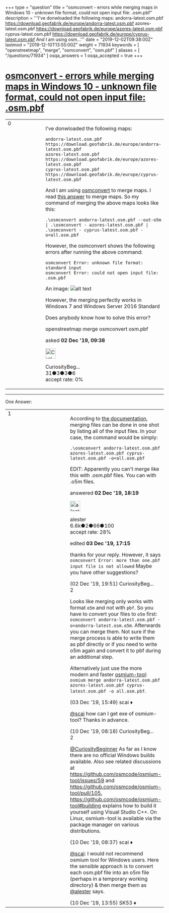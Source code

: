 +++
type = "question"
title = "osmconvert - errors while merging maps in Windows 10 - unknown file format, could not open input file: .osm.pbf"
description = '''I&#x27;ve donwloaded the following maps: andorra-latest.osm.pbf https://download.geofabrik.de/europe/andorra-latest.osm.pbf azores-latest.osm.pbf https://download.geofabrik.de/europe/azores-latest.osm.pbf cyprus-latest.osm.pbf https://download.geofabrik.de/europe/cyprus-latest.osm.pbf  And I am using osm...'''
date = "2019-12-02T09:38:00Z"
lastmod = "2019-12-10T13:55:00Z"
weight = 71934
keywords = [ "openstreetmap", "merge", "osmconvert", "osm.pbf" ]
aliases = [ "/questions/71934" ]
osqa_answers = 1
osqa_accepted = true
+++

<div class="headNormal">

# [osmconvert - errors while merging maps in Windows 10 - unknown file format, could not open input file: .osm.pbf](/questions/71934/osmconvert-errors-while-merging-maps-in-windows-10-unknown-file-format-could-not-open-input-file-osmpbf)

</div>

<div id="main-body">

<div id="askform">

<table id="question-table" style="width:100%;">
<colgroup>
<col style="width: 50%" />
<col style="width: 50%" />
</colgroup>
<tbody>
<tr>
<td style="width: 30px; vertical-align: top"><div class="vote-buttons">
<span id="post-71934-upvote" class="ajax-command post-vote up" rel="nofollow" title="I like this post (click again to cancel)"> </span>
<div id="post-71934-score" class="post-score" title="current number of votes">
0
</div>
<span id="post-71934-downvote" class="ajax-command post-vote down" rel="nofollow" title="I dont like this post (click again to cancel)"> </span> <span id="favorite-mark" class="ajax-command favorite-mark" rel="nofollow" title="mark/unmark this question as favorite (click again to cancel)"> </span>
<div id="favorite-count" class="favorite-count">
&#10;</div>
</div></td>
<td><div id="item-right">
<div class="question-body">
<p>I've donwloaded the following maps:</p>
<pre><code>andorra-latest.osm.pbf       https://download.geofabrik.de/europe/andorra-latest.osm.pbf
azores-latest.osm.pbf        https://download.geofabrik.de/europe/azores-latest.osm.pbf
cyprus-latest.osm.pbf        https://download.geofabrik.de/europe/cyprus-latest.osm.pbf</code></pre>
<p>And I am using <a href="https://wiki.openstreetmap.org/wiki/Osmconvert#Windows">osmconvert</a> to merge maps. I read <a href="/questions/48843/merging-two-or-more-geographical-areas-to-import-two-or-more-osm-files-in-nominatim">this answer</a> to merge maps. So my command of merging the above maps looks like this:</p>
<pre><code>.\osmconvert andorra-latest.osm.pbf --out-o5m | .\osmconvert - azores-latest.osm.pbf | .\osmconvert - cyprus-latest.osm.pbf -o=all.osm.pbf</code></pre>
<p>However, the osmconvert shows the following errors after running the above command:</p>
<pre><code>osmconvert Error: unknown file format: standard input
osmconvert Error: could not open input file: .osm.pbf</code></pre>
<p>An image: <img src="/upfiles/osmoutput.png" alt="alt text" /></p>
<p>However, the merging perfectly works in Windows 7 and Windows Server 2016 Standard</p>
<p>Does anybody know how to solve this error?</p>
</div>
<div id="question-tags" class="tags-container tags">
<span class="post-tag tag-link-openstreetmap" rel="tag" title="see questions tagged &#39;openstreetmap&#39;">openstreetmap</span> <span class="post-tag tag-link-merge" rel="tag" title="see questions tagged &#39;merge&#39;">merge</span> <span class="post-tag tag-link-osmconvert" rel="tag" title="see questions tagged &#39;osmconvert&#39;">osmconvert</span> <span class="post-tag tag-link-osm.pbf" rel="tag" title="see questions tagged &#39;osm.pbf&#39;">osm.pbf</span>
</div>
<div id="question-controls" class="post-controls">
&#10;</div>
<div class="post-update-info-container">
<div class="post-update-info post-update-info-user">
<p>asked <strong>02 Dec '19, 09:38</strong></p>
<img src="https://secure.gravatar.com/avatar/cbd5c282ccb929604467e3b3f900b0d5?s=32&amp;d=identicon&amp;r=g" class="gravatar" width="32" height="32" alt="CuriosityBeginner&#39;s gravatar image" />
<p><span>CuriosityBeg...</span><br />
<span class="score" title="31 reputation points">31</span><span title="3 badges"><span class="badge1">●</span><span class="badgecount">3</span></span><span title="3 badges"><span class="silver">●</span><span class="badgecount">3</span></span><span title="6 badges"><span class="bronze">●</span><span class="badgecount">6</span></span><br />
<span class="accept_rate" title="Rate of the user&#39;s accepted answers">accept rate:</span> <span title="CuriosityBeginner has no accepted answers">0%</span></p>
</img>
</div>
</div>
<div id="comments-container-71934" class="comments-container">
&#10;</div>
<div id="comment-tools-71934" class="comment-tools">
&#10;</div>
<div class="clear">
&#10;</div>
<div id="comment-71934-form-container" class="comment-form-container">
&#10;</div>
<div class="clear">
&#10;</div>
</div></td>
</tr>
</tbody>
</table>

------------------------------------------------------------------------

<div class="tabBar">

<span id="sort-top"></span>

<div class="headQuestions">

One Answer:

</div>

</div>

<span id="71942"></span>

<div id="answer-container-71942" class="answer accepted-answer">

<table style="width:100%;">
<colgroup>
<col style="width: 50%" />
<col style="width: 50%" />
</colgroup>
<tbody>
<tr>
<td style="width: 30px; vertical-align: top"><div class="vote-buttons">
<span id="post-71942-upvote" class="ajax-command post-vote up" rel="nofollow" title="I like this post (click again to cancel)"> </span>
<div id="post-71942-score" class="post-score" title="current number of votes">
1
</div>
<span id="post-71942-downvote" class="ajax-command post-vote down" rel="nofollow" title="I dont like this post (click again to cancel)"> </span> <span class="accept-answer on" rel="nofollow" title="CuriosityBeginner has selected this answer as the correct answer"> </span>
</div></td>
<td><div class="item-right">
<div class="answer-body">
<p>According to <a href="https://wiki.openstreetmap.org/wiki/Osmconvert#Merging_two_or_more_Geographical_Areas">the documentation</a>, merging files can be done in one shot by listing all of the input files. In your case, the command would be simply:</p>
<pre><code>.\osmconvert andorra-latest.osm.pbf azores-latest.osm.pbf cyprus-latest.osm.pbf -o=all.osm.pbf</code></pre>
<p>EDIT: Apparently you can't merge like this with .osm.pbf files. You can with .o5m files.</p>
</div>
<div class="answer-controls post-controls">
&#10;</div>
<div class="post-update-info-container">
<div class="post-update-info post-update-info-user">
<p>answered <strong>02 Dec '19, 18:19</strong></p>
<img src="https://secure.gravatar.com/avatar/087bb38ba920baadf1df9dfc473208ec?s=32&amp;d=identicon&amp;r=g" class="gravatar" width="32" height="32" alt="alester&#39;s gravatar image" />
<p><span>alester</span><br />
<span class="score" title="6631 reputation points"><span>6.6k</span></span><span title="2 badges"><span class="badge1">●</span><span class="badgecount">2</span></span><span title="66 badges"><span class="silver">●</span><span class="badgecount">66</span></span><span title="100 badges"><span class="bronze">●</span><span class="badgecount">100</span></span><br />
<span class="accept_rate" title="Rate of the user&#39;s accepted answers">accept rate:</span> <span title="alester has 37 accepted answers">28%</span></p>
</div>
<div class="post-update-info post-update-info-edited">
<p><span> edited <strong>03 Dec '19, 17:15</strong> </span></p>
</div>
</div>
<div id="comments-container-71942" class="comments-container">
<span id="71950"></span>
<div id="comment-71950" class="comment">
<div id="post-71950-score" class="comment-score">
&#10;</div>
<div class="comment-text">
<p>thanks for your reply. However, it says <code>osmconvert Error: more than one.pbf input file is not allowed</code> Maybe you have other suggestions?</p>
</div>
<div id="comment-71950-info" class="comment-info">
<span class="comment-age">(02 Dec '19, 19:51)</span> <span class="comment-user userinfo">CuriosityBeg...</span>
</div>
</div>
<span id="71967"></span>
<div id="comment-71967" class="comment">
<div id="post-71967-score" class="comment-score">
2
</div>
<div class="comment-text">
<p>Looks like merging only works with format <code>o5m</code> and not with <code>pbf</code>. So you have to convert your files to <code>o5m</code> first: <code>osmconvert andorra-latest.osm.pbf -o=andorra-latest.osm.o5m</code>. Afterwards you can merge them. Not sure if the merge process is able to write them as pbf directly or if you need to write o5m again and convert it to pbf during an additional step.</p>
<p>Alternatively just use the more modern and faster <a href="http://osmcode.org/osmium-tool/">osmium-tool</a>: <code>osmium merge andorra-latest.osm.pbf azores-latest.osm.pbf cyprus-latest.osm.pbf -o all.osm.pbf</code>.</p>
</div>
<div id="comment-71967-info" class="comment-info">
<span class="comment-age">(03 Dec '19, 15:49)</span> <span class="comment-user userinfo">scai ♦</span>
</div>
</div>
<span id="72058"></span>
<div id="comment-72058" class="comment">
<div id="post-72058-score" class="comment-score">
&#10;</div>
<div class="comment-text">
<p><a href="https://help.openstreetmap.org/users/158/scai">@scai</a> how can I get exe of osmium-tool? Thanks in advance.</p>
</div>
<div id="comment-72058-info" class="comment-info">
<span class="comment-age">(10 Dec '19, 08:18)</span> <span class="comment-user userinfo">CuriosityBeg...</span>
</div>
</div>
<span id="72060"></span>
<div id="comment-72060" class="comment">
<div id="post-72060-score" class="comment-score">
2
</div>
<div class="comment-text">
<p><a href="https://help.openstreetmap.org/users/17522/curiositybeginner">@CuriosityBeginner</a> As far as I know there are no official Windows builds available. Also see related discussions at <a href="https://github.com/osmcode/osmium-tool/issues/59">https://github.com/osmcode/osmium-tool/issues/59</a> and <a href="https://github.com/osmcode/osmium-tool/pull/105.">https://github.com/osmcode/osmium-tool/pull/105.</a> <a href="https://github.com/osmcode/osmium-tool#building">https://github.com/osmcode/osmium-tool#building</a> explains how to build it yourself using Visual Studio C++. On Linux, osmium-tool is available via the package manager on various distributions.</p>
</div>
<div id="comment-72060-info" class="comment-info">
<span class="comment-age">(10 Dec '19, 08:37)</span> <span class="comment-user userinfo">scai ♦</span>
</div>
</div>
<span id="72063"></span>
<div id="comment-72063" class="comment">
<div id="post-72063-score" class="comment-score">
&#10;</div>
<div class="comment-text">
<p><a href="https://help.openstreetmap.org/users/158/scai">@scai</a>: I would not recommend osmium tool for Windows users. Here the sensible approach is to convert each osm.pbf file into an o5m file (perhaps in a temporary working directory) &amp; then merge them as <a href="https://help.openstreetmap.org/users/8189/alester">@alester</a> says.</p>
</div>
<div id="comment-72063-info" class="comment-info">
<span class="comment-age">(10 Dec '19, 13:55)</span> <span class="comment-user userinfo">SK53 ♦</span>
</div>
</div>
</div>
<div id="comment-tools-71942" class="comment-tools">
&#10;</div>
<div class="clear">
&#10;</div>
<div id="comment-71942-form-container" class="comment-form-container">
&#10;</div>
<div class="clear">
&#10;</div>
</div></td>
</tr>
</tbody>
</table>

</div>

<div class="paginator-container-left">

</div>

</div>

</div>

